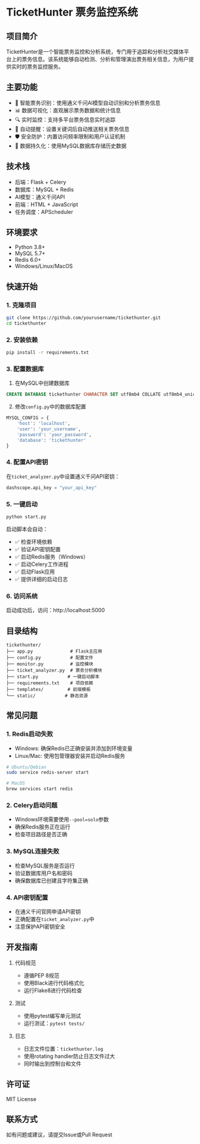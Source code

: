 # TicketHunter 票务监控系统

## 项目简介
TicketHunter是一个智能票务监控和分析系统，专门用于追踪和分析社交媒体平台上的票务信息。该系统能够自动检测、分析和管理演出票务相关信息，为用户提供实时的票务监控服务。

## 主要功能
- 🎫 智能票务识别：使用通义千问AI模型自动识别和分析票务信息
- 📊 数据可视化：直观展示票务数据和统计信息
- 🔍 实时监控：支持多平台票务信息实时追踪
- 🔔 自动提醒：设置关键词后自动推送相关票务信息
- 🛡️ 安全防护：内置访问频率限制和用户认证机制
- 💾 数据持久化：使用MySQL数据库存储历史数据

## 技术栈
- 后端：Flask + Celery
- 数据库：MySQL + Redis
- AI模型：通义千问API
- 前端：HTML + JavaScript
- 任务调度：APScheduler

## 环境要求
- Python 3.8+
- MySQL 5.7+
- Redis 6.0+
- Windows/Linux/MacOS

## 快速开始

### 1. 克隆项目
```bash
git clone https://github.com/yourusername/tickethunter.git
cd tickethunter
```

### 2. 安装依赖
```bash
pip install -r requirements.txt
```

### 3. 配置数据库
1. 在MySQL中创建数据库
```sql
CREATE DATABASE tickethunter CHARACTER SET utf8mb4 COLLATE utf8mb4_unicode_ci;
```

2. 修改`config.py`中的数据库配置
```python
MYSQL_CONFIG = {
    'host': 'localhost',
    'user': 'your_username',
    'password': 'your_password',
    'database': 'tickethunter'
}
```

### 4. 配置API密钥
在`ticket_analyzer.py`中设置通义千问API密钥：
```python
dashscope.api_key = "your_api_key"
```

### 5. 一键启动
```bash
python start.py
```
启动脚本会自动：
- ✅ 检查环境依赖
- ✅ 验证API密钥配置
- ✅ 启动Redis服务（Windows）
- ✅ 启动Celery工作进程
- ✅ 启动Flask应用
- ✅ 提供详细的启动日志

### 6. 访问系统
启动成功后，访问：http://localhost:5000

## 目录结构
```
tickethunter/
├── app.py              # Flask主应用
├── config.py           # 配置文件
├── monitor.py          # 监控模块
├── ticket_analyzer.py  # 票务分析模块
├── start.py           # 一键启动脚本
├── requirements.txt    # 项目依赖
├── templates/         # 前端模板
└── static/           # 静态资源
```

## 常见问题

### 1. Redis启动失败
- Windows: 确保Redis已正确安装并添加到环境变量
- Linux/Mac: 使用包管理器安装并启动Redis服务
```bash
# Ubuntu/Debian
sudo service redis-server start

# MacOS
brew services start redis
```

### 2. Celery启动问题
- Windows环境需要使用`--pool=solo`参数
- 确保Redis服务正在运行
- 检查项目路径是否正确

### 3. MySQL连接失败
- 检查MySQL服务是否运行
- 验证数据库用户名和密码
- 确保数据库已创建且字符集正确

### 4. API密钥配置
- 在通义千问官网申请API密钥
- 正确配置在`ticket_analyzer.py`中
- 注意保护API密钥安全

## 开发指南
1. 代码规范
   - 遵循PEP 8规范
   - 使用Black进行代码格式化
   - 运行Flake8进行代码检查

2. 测试
   - 使用pytest编写单元测试
   - 运行测试：`pytest tests/`

3. 日志
   - 日志文件位置：`tickethunter.log`
   - 使用rotating handler防止日志文件过大
   - 同时输出到控制台和文件

## 许可证
MIT License

## 联系方式
如有问题或建议，请提交Issue或Pull Request
